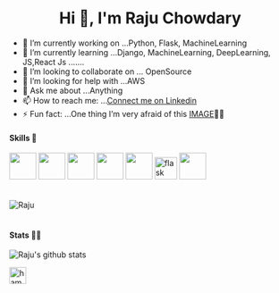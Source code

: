 <h1 align="center">Hi 👋, I'm Raju Chowdary</h1>




- 🔭 I’m currently working on ...Python, Flask, MachineLearning
- 🌱 I’m currently learning ...Django, MachineLearning, DeepLearning, JS,React Js .......
- 👯 I’m looking to collaborate on ... OpenSource
- 🤔 I’m looking for help with ...AWS
- 💬 Ask me about ...Anything
- 📫 How to reach me: ...[Connect me on Linkedin](https://www.linkedin.com/in/raju-gujjalapati-470a88171)
- ⚡ Fun fact: ...One thing I’m very afraid of this [IMAGE](https://chaibisket.com/wp-content/uploads/2015/10/chandramukhi.jpg)🤯😨


#### Skills 🤖
<code><img height="48" src="https://img.icons8.com/nolan/64/python.png" /></code>
<code><img height="48" src="https://img.icons8.com/color/48/000000/django.png" /></code>
<code><img height="48" src="https://img.icons8.com/nolan/64/javascript.png" /></code>
<code><img height="48" src="https://img.icons8.com/nolan/64/sql.png" /></code>
<code><img height="48" src="https://img.icons8.com/bubbles/50/000000/api.png" /></code>
<img src="https://www.vectorlogo.zone/logos/pocoo_flask/pocoo_flask-icon.svg" alt="flask" width="40" height="40"/> 
<code><img height="48" src="https://img.icons8.com/color/48/000000/bootstrap.png" /></code>
<br><br><br>
<img src="https://github-readme-stats.vercel.app/api/top-langs/?username=Rajulearner&layout=compact&hide=html" alt="Raju" />
<br><br>
#### Stats 👨‍💻
![Raju's github stats](https://github-readme-stats.vercel.app/api?username=Rajulearner&show_icons=true&theme=radical)

<a href="https://www.linkedin.com/in/raju-gujjalapati-470a88171" target="blank"><img align="center" src="https://cdn.jsdelivr.net/npm/simple-icons@3.0.1/icons/linkedin.svg" alt="hamed-zitoun" height="30" width="30" /></a>
